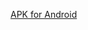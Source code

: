 [APK for Android](https://drive.google.com/file/d/1MgBAA5QdSmfzTphb9R8Stl0bAnGrStL6/view?usp=share_link)
